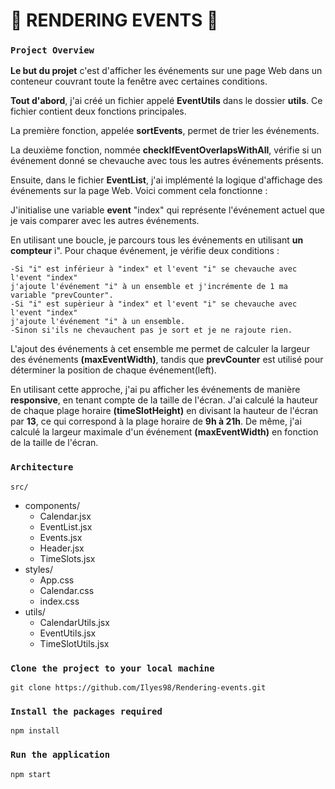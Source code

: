 # 📅 RENDERING EVENTS 📅

### `Project Overview`

**Le but du projet** c'est d'afficher les événements sur une page Web dans un conteneur couvrant toute la fenêtre avec certaines conditions.


**Tout d'abord**, j'ai créé un fichier appelé **EventUtils** dans le dossier **utils**. Ce fichier contient deux fonctions principales.

La première fonction, appelée **sortEvents**, permet de trier les événements. 

La deuxième fonction, nommée **checkIfEventOverlapsWithAll**, vérifie si un événement donné se chevauche avec tous les autres événements présents.

Ensuite, dans le fichier **EventList**, j'ai implémenté la logique d'affichage des événements sur la page Web. Voici comment cela fonctionne :

J'initialise une variable **event** "index" qui représente l'événement actuel que je vais comparer avec les autres événements.

En utilisant une boucle, je parcours tous les événements en utilisant **un compteur** i". Pour chaque événement, je vérifie deux conditions : 

    -Si "i" est inférieur à "index" et l'event "i" se chevauche avec l'event "index" 
    j'ajoute l'événement "i" à un ensemble et j'incrémente de 1 ma variable "prevCounter".
    -Si "i" est supèrieur à "index" et l'event "i" se chevauche avec l'event "index" 
    j'ajoute l'événement "i" à un ensemble.
    -Sinon si'ils ne chevauchent pas je sort et je ne rajoute rien.
 
 L'ajout des événements à cet ensemble me permet de calculer la largeur des événements **(maxEventWidth)**, tandis que **prevCounter** est utilisé pour déterminer la position de chaque événement(left).

En utilisant cette approche, j'ai pu afficher les événements de manière **responsive**, en tenant compte de la taille de l'écran. J'ai calculé la hauteur de chaque plage horaire **(timeSlotHeight)** en divisant la hauteur de l'écran par **13**, ce qui correspond à la plage horaire de **9h à 21h**. De même, j'ai calculé la largeur maximale d'un événement **(maxEventWidth)** en fonction de la taille de l'écran.

### `Architecture`

    src/
  - components/
    - Calendar.jsx
    - EventList.jsx
    - Events.jsx
    - Header.jsx
    - TimeSlots.jsx
  - styles/
    - App.css
    - Calendar.css
    - index.css
  - utils/
    - CalendarUtils.jsx
    - EventUtils.jsx
    - TimeSlotUtils.jsx

### `Clone the project to your local machine`

    git clone https://github.com/Ilyes98/Rendering-events.git

### `Install the packages required`

    npm install

### `Run the application`

    npm start
